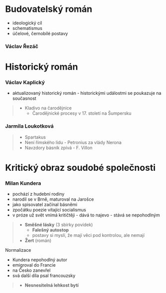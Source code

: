 # Budovatelský román
- ideologický cíl
- schematismus
- účelové, černobílé postavy

### Václav Řezáč

# Historický román

### Václav Kaplický
- aktualizovaný historický román - historickými událostmi se poukazuje na současnost
> - Kladivo na čarodějnice
> 	- Čarodějnické procesy v 17. století na Šumpersku

### Jarmila Loukotková
> - Spartakus
> - Není římského lidu - Petronius za vlády Nerona
> - Navzdory básník zpívá - F. Villon

# Kritický obraz soudobé společnosti

### Milan Kundera
- pochází z hudební rodiny
- narodil se v Brně, maturoval na Jarošce
- jako spisovatel začínal básněmi
- zpočátku poezie vítající socialismus
- v próze už svět vnímá kritičtěji - dává to najevo - stává se nepohodlným
> - **Směšné lásky** (3 sbírky povídek)
> 	- **Falešný autostop**
>	- postavy si myslí, že mají věci pod kontrolou, ale nemají
> - **Žert** (román)

Normalizace
- Kundera nepohodlný autor
- emigroval do Francie
- na Česko zanevřel
- svá další díla psal francouzsky
> - **Nesnesitelná lehkost bytí**